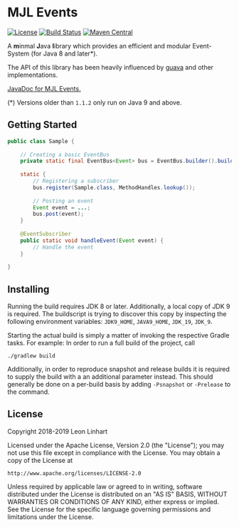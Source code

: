 # MJL Events

[![License](https://img.shields.io/badge/license-Apache%202.0-yellowgreen.svg?style=flat-square)](https://github.com/TheMrMilchmann/MJLEvents/blob/master/LICENSE)
[![Build Status](https://img.shields.io/travis/TheMrMilchmann/MJLEvents/master.svg?style=flat-square)](https://travis-ci.org/TheMrMilchmann/MJLEvents)
[![Maven Central](https://img.shields.io/maven-central/v/com.github.themrmilchmann.mjl/mjl-events.svg?style=flat-square&label=maven%20central)](https://maven-badges.herokuapp.com/maven-central/com.github.themrmilchmann.mjl/mjl-events)

A **m**inmal **J**ava **l**ibrary which provides an efficient and modular Event-System (for Java 8 and later*).

The API of this library has been heavily influenced by [guava](https://github.com/google/guava) and other
implementations.

[JavaDoc for MJL Events.](https://themrmilchmann.github.io/MJLEvents/)

(*) Versions older than `1.1.2` only run on Java 9 and above.


## Getting Started

```java
public class Sample {
    
    // Creating a basic EventBus
    private static final EventBus<Event> bus = EventBus.builder().build();
    
    static {
        // Registering a subscriber
        bus.register(Sample.class, MethodHandles.lookup());
        
        // Posting an event
        Event event = ...;
        bus.post(event);
    }
    
    @EventSubscriber
    public static void handleEvent(Event event) {
        // Handle the event
    } 
    
}
```


## Installing

Running the build requires JDK 8 or later. Additionally, a local copy of JDK 9 is required. The buildscript is trying to
discover this copy by inspecting the following environment variables: `JDK9_HOME`, `JAVA9_HOME`, `JDK_19`, `JDK_9`.

Starting the actual build is simply a matter of invoking the respective Gradle tasks. For example: In order to run a
full build of the project, call

    ./gradlew build

Additionally, in order to reproduce snapshot and release builds it is required to supply the build with a an additional
parameter instead. This should generally be done on a per-build basis by adding `-Psnapshot` or `-Prelease` to the
command.


## License

Copyright 2018-2019 Leon Linhart

Licensed under the Apache License, Version 2.0 (the "License");
you may not use this file except in compliance with the License.
You may obtain a copy of the License at

    http://www.apache.org/licenses/LICENSE-2.0

Unless required by applicable law or agreed to in writing, software
distributed under the License is distributed on an "AS IS" BASIS,
WITHOUT WARRANTIES OR CONDITIONS OF ANY KIND, either express or implied.
See the License for the specific language governing permissions and
limitations under the License.